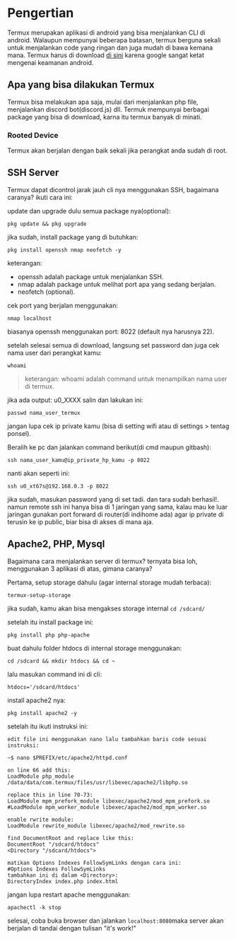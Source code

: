 
# Pengertian

Termux merupakan aplikasi di android yang bisa menjalankan CLI di android. Walaupun mempunyai beberapa batasan, termux berguna sekali untuk menjalankan code yang ringan dan juga mudah di bawa kemana mana. Termux harus di download [di sini](https://github.com/termux/termux-app) karena google sangat ketat mengenai keamanan android.

## Apa yang bisa dilakukan Termux
Termux bisa melakukan apa saja, mulai dari menjalankan php file, menjalankan discord bot(discord.js) dll. Termuk mempunyai berbagai package yang bisa di download, karna itu termux banyak di minati.

### Rooted Device
Termux akan berjalan dengan baik sekali jika perangkat anda sudah di root.


## SSH Server
Termux dapat dicontrol jarak jauh cli nya menggunakan SSH, bagaimana caranya? ikuti cara ini:

update dan upgrade dulu semua package nya(optional):
```
pkg update && pkg upgrade
```

jika sudah, install package yang di butuhkan:
```
pkg install openssh nmap neofetch -y
```
keterangan: 
* openssh adalah package untuk menjalankan SSH.
* nmap adalah package untuk melihat port apa yang sedang berjalan.
* neofetch (optional).

cek port yang berjalan menggunakan:
```
nmap localhost
```
biasanya openssh menggunakan port: 8022 (default nya harusnya 22).

setelah selesai semua di download, langsung set password dan juga cek nama user dari perangkat kamu:
```
whoami
```
> keterangan: whoami adalah command untuk menampilkan nama user di termux.

jika ada output: u0_XXXX salin dan lakukan ini:
```
passwd nama_user_termux
```
jangan lupa cek ip private kamu (bisa di setting wifi atau di settings > tentag ponsel).

Beralih ke pc dan jalankan command berikut(di cmd maupun gitbash):
```
ssh nama_user_kamu@ip_private_hp_kamu -p 8022
```
nanti akan seperti ini:
```
ssh u0_xt67s@192.168.0.3 -p 8022
```

jika sudah, masukan password yang di set tadi. dan tara sudah berhasil!. namun remote ssh ini hanya bisa di 1 jaringan yang sama, kalau mau ke luar jaringan gunakan port forward di router(di indihome ada) agar ip private di terusin ke ip public, biar bisa di akses di mana aja.



## Apache2, PHP, Mysql
Bagaimana cara menjalankan server di termux? ternyata bisa loh, menggunakan 3 aplikasi di atas, gimana caranya?

Pertama, setup storage dahulu (agar internal storage mudah terbaca):
```
termux-setup-storage
```
jika sudah, kamu akan bisa mengakses storage internal `cd /sdcard/`

setelah itu install package ini:
```
pkg install php php-apache
```

buat dahulu folder htdocs di internal storage menggunakan:
```
cd /sdcard && mkdir htdocs && cd ~
```

lalu masukan command ini di cli:
```
htdocs='/sdcard/htdocs'
```

install apache2 nya:
```
pkg install apache2 -y
```

setelah itu ikuti instruksi ini:
```
edit file ini menggunakan nano lalu tambahkan baris code sesuai instruksi:

~$ nano $PREFIX/etc/apache2/httpd.conf

on line 66 add this:
LoadModule php_module /data/data/com.termux/files/usr/libexec/apache2/libphp.so

replace this in line 70-73:
LoadModule mpm_prefork_module libexec/apache2/mod_mpm_prefork.so
#LoadModule mpm_worker_module libexec/apache2/mod_mpm_worker.so

enable rwrite module:
LoadModule rewrite_module libexec/apache2/mod_rewrite.so

find DocumentRoot and replace like this:
DocumentRoot "/sdcard/htdocs"
<Directory "/sdcard/htdocs">

matikan Options Indexes FollowSymLinks dengan cara ini:
#Options Indexes FollowSymLinks
tambahkan ini di dalam <Directory>:
DirectoryIndex index.php index.html
```

jangan lupa restart apache menggunakan:
```
apachectl -k stop
```

selesai, coba buka browser dan jalankan `localhost:8080`maka server akan berjalan di tandai dengan tulisan "it's work!"
